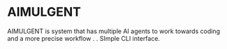# AIMULGENT
AIMULGENT is system that has multiple AI agents to work towards coding and a more precise workflow . . SImple CLI interface.
